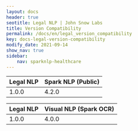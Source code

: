```yaml
---
layout: docs
header: true
seotitle: Legal NLP | John Snow Labs
title: Version Compatibility
permalink: /docs/en/legal_version_compatibility
key: docs-legal-version-compatibility
modify_date: 2021-09-14
show_nav: true
sidebar:
    nav: sparknlp-healthcare
---
```


<div class="h3-box" markdown="1">


| Legal NLP	 | Spark NLP (Public) |
|------------|--------------------|
| 1.0.0      | 4.2.0              |


| Legal NLP	 | Visual NLP (Spark OCR) |
|------------|----------------------------|
| 1.0.0     | 4.0.0                      |

